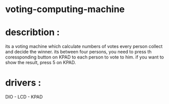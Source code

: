 # voting-computing-machine

# describtion :
its a voting machine which calculate numbers of votes every person collect and decide the winner.
its between four persons, you need to press th coressponding button on KPAD to each person to vote to him.
if you want to show the result, press 5 on KPAD.

# drivers :
DIO - LCD - KPAD

